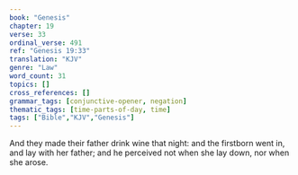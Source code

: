 ```yaml
---
book: "Genesis"
chapter: 19
verse: 33
ordinal_verse: 491
ref: "Genesis 19:33"
translation: "KJV"
genre: "Law"
word_count: 31
topics: []
cross_references: []
grammar_tags: [conjunctive-opener, negation]
thematic_tags: [time-parts-of-day, time]
tags: ["Bible","KJV","Genesis"]
---
```

And they made their father drink wine that night: and the firstborn went in, and lay with her father; and he perceived not when she lay down, nor when she arose.
